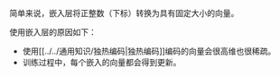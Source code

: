简单来说，嵌入层将正整数（下标）转换为具有固定大小的向量。

使用嵌入层的原因如下：
- 使用[[../../通用知识/独热编码|独热编码]]编码的向量会很高维也很稀疏。
- 训练过程中，每个嵌入的向量都会得到更新。
